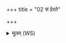 +++
title = "02 सं प्रेरते"

+++
<details><summary>मूलम् (WS)</summary>

सं प्रेरते अनुवातस्य विष्ठामैनं गच्छन्ति समनेव योषाः ।  
ताभिर्विद्वान् सरथं देव ईयते पतिविश्वस्य भुवनस्य गोपाः ॥ २ ॥
</details>